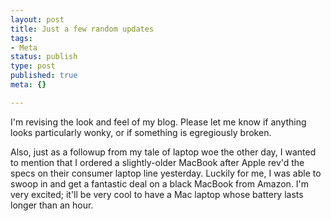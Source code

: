 ```yaml
--- 
layout: post
title: Just a few random updates
tags: 
- Meta
status: publish
type: post
published: true
meta: {}

---
```

I'm revising the look and feel of my blog. Please let me know if anything looks particularly wonky, or if something is egregiously broken.

  Also, just as a followup from my tale of laptop woe the other day, I wanted to mention that I ordered a slightly-older MacBook after Apple rev'd the specs on their consumer laptop line yesterday. Luckily for me, I was able to swoop in and get a fantastic deal on a black MacBook from Amazon. I'm very excited; it'll be very cool to have a Mac laptop whose battery lasts longer than an hour.
